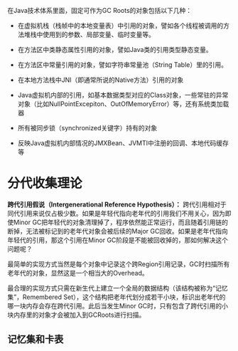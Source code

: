 在Java技术体系里面，固定可作为GC Roots的对象包括以下几种：

* 在虚拟机栈（栈帧中的本地变量表）中引用的对象，譬如各个线程被调用的方法堆栈中使用到的参数、局部变量、临时变量等。

* 在方法区中类静态属性引用的对象，譬如Java类的引用类型静态变量。

* 在方法区中常量引用的对象，譬如字符串常量池（String Table）里的引用。

* 在本地方法栈中JNI（即通常所说的Native方法）引用的对象

* Java虚拟机内部的引用，如基本数据类型对应的Class对象，一些常驻的异常对象（比如NullPointExcepiton、OutOfMemoryError）等，还有系统类加载器

* 所有被同步锁（synchronized关键字）持有的对象

* 反映Java虚拟机内部情况的JMXBean、JVMTI中注册的回调、本地代码缓存等

# 分代收集理论

**跨代引用假说（Intergenerational Reference Hypothesis）：** 跨代引用相对于同代引用来说仅占极少数。如果是年轻代指向老年代的引用我们不用关心，因为即使Minor GC把年轻代的对象清理掉了，程序依然能正常运行，而且随着引用链的断掉，无法被标记到的老年代对象会被后续的Major GC回收。如果是老年代指向年轻代的引用，那这个引用在Minor GC阶段是不能被回收掉的，那如何解决这个问题呢？

最简单的实现方式当然是每个对象中记录这个跨Region引用记录，GC时扫描所有老年代的对象，显然这是一个相当大的Overhead。

最合理的实现方式只需在新生代上建立一个全局的数据结构（该结构被称为“记忆集”，Remembered Set），这个结构把老年代划分成若干小块，标识出老年代的哪一块内存会存在跨代引用。此后当发生Minor GC时，只有包含了跨代引用的小块内存里的对象才会被加入到GCRoots进行扫描。

## 记忆集和卡表


